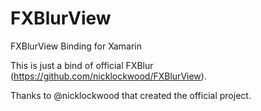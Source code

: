FXBlurView
==========

FXBlurView Binding for Xamarin

This is just a bind of official FXBlur (https://github.com/nicklockwood/FXBlurView).

Thanks to @nicklockwood that created the official project.
